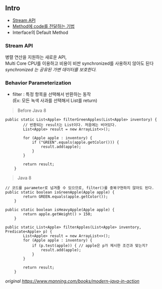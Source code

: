## Intro
- [Stream API](#stream-api)
- [Method에 code를 전달하는 기법](#behavior-parameterization)
- Interface의 Default Method


### Stream API
병렬 연산을 지원하는 새로운 API,  
Multi Core CPU를 이용하고 비용이 비싼 synchronized를 사용하지 않아도 된다  
<i> synchronized 는 공유된 가변 데이터를 보호한다. </i>  

### Behavior Parameterization
- filter : 특정 항목을 선택해서 반환하는 동작  
(Ex: 모든 녹색 사과를 선택해서 List를 return)   
> Before Java 8
```
public static List<Apple> filterGreenApples(List<Apple> inventory) {
        // 반환되는 result는 List이다. 처음에는 비어있다.
        List<Apple> result = new ArrayList<>();
        
        for (Apple apple : inventory) {
            if ("GREEN".equals(apple.getColor())) {
                result.add(apple);
            }
        }
        
        return result;
    }

```

> Java 8  
```
// 코드를 parameter로 넘겨줄 수 있으므로, filter()를 중복구현하지 않아도 된다.
public static boolean isGreenApple(Apple apple) {
        return GREEN.equals(apple.getColor());
    }

public static boolean isHeavyApple(Apple apple) {
        return apple.getWeight() > 150;
    }
    
public static List<Apple> filterApples(List<Apple> inventory, Predicate<Apple> p) {
        List<Apple> result = new ArrayList<>();
        for (Apple apple : inventory) {
            if (p.test(apple)) { // apple은 p가 제시한 조건과 맞는지?
                result.add(apple);
            }
        }
        
        return result;
    }
```



  
<i>original https://www.manning.com/books/modern-java-in-action</i>
